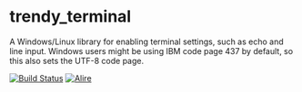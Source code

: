 # trendy_terminal

A Windows/Linux library for enabling terminal settings, such as echo and line
input.  Windows users might be using IBM code page 437 by default, so this
also sets the UTF-8 code page.

[![Build Status](https://github.com/pyjarrett/trendy_terminal/actions/workflows/build.yml/badge.svg)](https://github.com/pyjarrett/trendy_terminal/actions)
[![Alire](https://img.shields.io/endpoint?url=https://alire.ada.dev/badges/trendy_terminal.json)](https://alire.ada.dev/crates/trendy_terminal.html)
